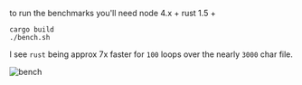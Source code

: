to run the benchmarks you'll need node 4.x + rust 1.5 + 

```shell
cargo build
./bench.sh
```

I see `rust` being approx 7x faster for `100` loops over the nearly `3000` char file.

![bench](http://i.imgur.com/t0n4Tmh.png)
